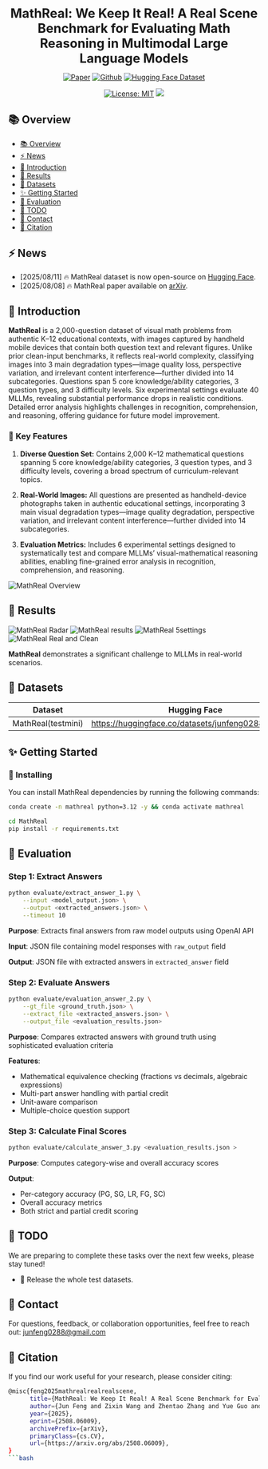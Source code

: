 <div align="center">

  <h1 style="margin: 0; font-size: 1.8em;">
    MathReal: We Keep It Real! A Real Scene Benchmark for Evaluating Math Reasoning in Multimodal Large Language Models
  </h1>
    
  [![Paper](https://img.shields.io/badge/paper-A42C25?style=for-the-badge&logo=arxiv&logoColor=white)](https://arxiv.org/abs/2508.06009)<!--修改-->
  [![Github](https://img.shields.io/badge/MathReal-000000?style=for-the-badge&logo=github&logoColor=white)](https://github.com/junfeng0288/MathReal)
  [![Hugging Face Dataset](https://img.shields.io/badge/MathReal_Collection-fcd022?style=for-the-badge&logo=huggingface&logoColor=000)](https://huggingface.co/datasets/junfeng0288/MathReal)
  <!-- [![Twitter](https://img.shields.io/badge/Twitter-%23000000.svg?style=for-the-badge&logo=twitter&logoColor=white)](https://twitter.com/YourTwitterHandle) -->
  [![License: MIT](https://img.shields.io/badge/License-MIT-green.svg)](https://opensource.org/licenses/MIT)
  ![](https://img.shields.io/github/last-commit/junfeng0288/MathReal?color=green) 

</div>

## 📚 Overview

- [📚 Overview](#-overview)
- [⚡ News](#-news)
- [📖 Introduction](#-introduction)
- [🍭 Results](#-results)
- [🎯 Datasets](#-datasets)
- [✨ Getting Started](#-getting-started)
- [🎁 Evaluation](#-evaluation)
- [🚧 TODO](#-todo)
- [📮 Contact](#-contact)
- [📄 Citation](#citation)

## ⚡ News

- [2025/08/11] 🔥 MathReal dataset is now open-source on [Hugging Face](https://huggingface.co/datasets/junfeng0288/MathReal).
- [2025/08/08] 🔥 MathReal paper available on [arXiv](https://arxiv.org/abs/2508.06009).

## 📖 Introduction

**MathReal** is a 2,000-question dataset of visual math problems from authentic K–12 educational contexts, with images captured by handheld mobile devices that contain both question text and relevant figures. Unlike prior clean-input benchmarks, it reflects real-world complexity, classifying images into 3 main degradation types—image quality loss, perspective variation, and irrelevant content interference—further divided into 14 subcategories. Questions span 5 core knowledge/ability categories, 3 question types, and 3 difficulty levels. Six experimental settings evaluate 40 MLLMs, revealing substantial performance drops in realistic conditions. Detailed error analysis highlights challenges in recognition, comprehension, and reasoning, offering guidance for future model improvement.


### 🔑 Key Features

1. **Diverse Question Set:** Contains 2,000 K–12 mathematical questions spanning 5 core knowledge/ability categories, 3 question types, and 3 difficulty levels, covering a broad spectrum of curriculum-relevant topics.

2. **Real-World Images:** All questions are presented as handheld-device photographs taken in authentic educational settings, incorporating 3 main visual degradation types—image quality degradation, perspective variation, and irrelevant content interference—further divided into 14 subcategories.

3. **Evaluation Metrics:** Includes 6 experimental settings designed to systematically test and compare MLLMs’ visual-mathematical reasoning abilities, enabling fine-grained error analysis in recognition, comprehension, and reasoning.
<img src="./figures/main_example.png" alt="MathReal Overview" >

## 🍭 Results
<img src="./figures/radar_12_axes_symmetric.png" alt="MathReal Radar" >

<img src="./figures/results.png" alt="MathReal results" >

<img src="./figures/5settings.png" alt="MathReal 5settings" >

<img src="./figures/model_real_vs_clean.png" alt="MathReal Real and Clean" >


**MathReal** demonstrates a significant challenge to MLLMs in real-world scenarios.

## 🎯 Datasets

| **Dataset**                          | **Hugging Face** |  **Size** |
|-----------------------------------|------------------|------------------|
| MathReal(testmini) | https://huggingface.co/datasets/junfeng0288/mathreal |  480 |

## ✨ Getting Started

### 🔧 Installing

You can install MathReal dependencies by running the following commands:
```bash
conda create -n mathreal python=3.12 -y && conda activate mathreal

cd MathReal
pip install -r requirements.txt
```

## 🎁 Evaluation

### Step 1: Extract Answers
```bash
python evaluate/extract_answer_1.py \
    --input <model_output.json> \
    --output <extracted_answers.json> \
    --timeout 10
```
**Purpose**: Extracts final answers from raw model outputs using OpenAI API

**Input**: JSON file containing model responses with `raw_output` field

**Output**: JSON file with extracted answers in `extracted_answer` field

### Step 2: Evaluate Answers
```bash
python evaluate/evaluation_answer_2.py \
    --gt_file <ground_truth.json> \
    --extract_file <extracted_answers.json> \
    --output_file <evaluation_results.json> 
```
**Purpose**: Compares extracted answers with ground truth using sophisticated evaluation criteria

**Features**:
- Mathematical equivalence checking (fractions vs decimals, algebraic expressions)
- Multi-part answer handling with partial credit
- Unit-aware comparison
- Multiple-choice question support

### Step 3: Calculate Final Scores
```bash
python evaluate/calculate_answer_3.py <evaluation_results.json >
```
**Purpose**: Computes category-wise and overall accuracy scores

**Output**: 
- Per-category accuracy (PG, SG, LR, FG, SC)
- Overall accuracy metrics
- Both strict and partial credit scoring



## 🚧 TODO

We are preparing to complete these tasks over the next few weeks, please stay tuned!

- 🚧 Release the whole test datasets.

## 📮 Contact

For questions, feedback, or collaboration opportunities, feel free to reach out: junfeng0288@gmail.com

## 📄 Citation

If you find our work useful for your research, please consider citing:

```bash
@misc{feng2025mathrealrealrealscene,
      title={MathReal: We Keep It Real! A Real Scene Benchmark for Evaluating Math Reasoning in Multimodal Large Language Models}, 
      author={Jun Feng and Zixin Wang and Zhentao Zhang and Yue Guo and Zhihan Zhou and Xiuyi Chen and Zhenyang Li and Dawei Yin},
      year={2025},
      eprint={2508.06009},
      archivePrefix={arXiv},
      primaryClass={cs.CV},
      url={https://arxiv.org/abs/2508.06009}, 
}
```bash